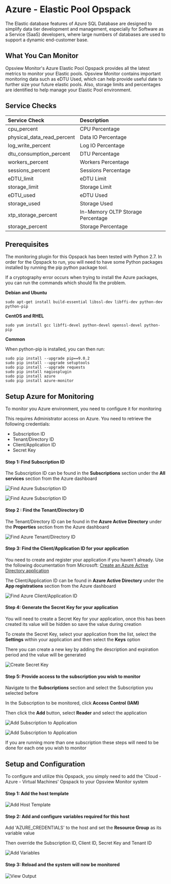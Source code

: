 
# Azure - Elastic Pool Opspack

The Elastic database features of Azure SQL Database are designed to simplify data tier development and management, especially for Software as a Service (SaaS) developers, where large numbers of databases are used to support a dynamic end-customer base.

## What You Can Monitor

Opsview Monitor's Azure Elastic Pool Opspack provides all the latest metrics to monitor your Elastic pools. Opsview Monitor contains important monitoring data such as eDTU Used, which can help provide useful date to further size your future elastic pools. Also, storage limits and percentages are identified to help manage your Elastic Pool environment.


## Service Checks

| Service Check | Description |
|:------------- |:----------- |
| cpu_percent | CPU Percentage |
|physical_data_read_percent | Data IO Percentage |
|log_write_percent | Log IO Percentage |
|dtu_consumption_percent | DTU Percentage |
|workers_percent | Workers Percentage |
|sessions_percent | Sessions Percentage | 
|eDTU_limit | eDTU Limit |
|storage_limit | Storage Limit |
|eDTU_used | eDTU Used |
|storage_used | Storage Used |
|xtp_storage_percent | In-Memory OLTP Storage Percentage |
|storage_percent |  Storage Percentage |

## Prerequisites

The monitoring plugin for this Opspack has been tested with Python 2.7. In order for the Opspack to run, you will need to have some Python packages installed by running the pip python package tool.

If a cryptography error occurs when trying to install the Azure packages, you can run the commands which should fix the problem.

**Debian and Ubuntu**

```sudo apt-get install build-essential libssl-dev libffi-dev python-dev python-pip```

**CentOS and RHEL**

```sudo yum install gcc libffi-devel python-devel openssl-devel python-pip```

**Common**

When python-pip is installed, you can then run:
```
sudo pip install --upgrade pip==9.0.2
sudo pip install --upgrade setuptools
sudo pip install --upgrade requests
sudo pip install nagiosplugin
sudo pip install azure
sudo pip install azure-monitor
```

## Setup Azure for Monitoring

To monitor you Azure environment, you need to configure it for monitoring

This requires Administrator access on Azure. You need to retrieve the following credentials:

* Subscription ID
* Tenant/Directory ID
* Client/Application ID
* Secret Key

#### Step 1: Find Subscription ID

The Subscription ID can be found in the **Subscriptions** section under the **All services** section from the Azure dashboard

![Find Azure Subscription ID](/docs/img/azure_find_subscription_id_1.jpg?raw=true)

![Find Azure Subscription ID](/docs/img/azure_find_subscription_id_2.jpg?raw=true)

#### Step 2 : Find the Tenant/Directory ID

The Tenant/Directory ID can be found in the **Azure Active Directory** under the **Properties** section from the Azure dashboard

![Find Azure Tenant/Directory ID](/docs/img/azure_find_directory_id.png?raw=true)

#### Step 3: Find the Client/Application ID for your application

You need to create and register your application if you haven't already. Use the following documentation from Microsoft: [Create an Azure Active Directory application](
https://docs.microsoft.com/en-us/azure/azure-resource-manager/resource-group-create-service-principal-portal#create-an-azure-active-directory-application)

The Client/Application ID can be found in **Azure Active Directory** under the **App registrations** section from the Azure dashboard

![Find Azure Client/Application ID](/docs/img/azure_find_application_id.png?raw=true)

#### Step 4: Generate the Secret Key for your application

You will need to create a Secret Key for your application, once this has been created its value will be hidden so save the value during creation

To create the Secret Key, select your application from the list, select the **Settings** within your application and then select the **Keys** option

There you can create a new key by adding the description and expiration period and the value will be generated

![Create Secret Key](/docs/img/azure_create_secret_key.png?raw=true)

#### Step 5: Provide access to the subscription you wish to monitor

Navigate to the **Subscriptions** section and select the Subscription you selected before

In the Subscription to be monitored, click **Access Control (IAM)**

Then click the **Add** button, select **Reader** and select the application

![Add Subscription to Application](/docs/img/azure_add_subscription_1.png?raw=true)

![Add Subscription to Application](/docs/img/azure_add_subscription_2.png?raw=true)

If you are running more than one subscription these steps will need to be done for each one you wish to monitor

## Setup and Configuration

To configure and utilize this Opspack, you simply need to add the 'Cloud - Azure - Virtual Machines' Opspack to your Opsview Monitor system

#### Step 1: Add the host template

![Add Host Template](/docs/img/elasticpool_add_host.png?raw=true)

#### Step 2: Add and configure variables required for this host

Add 'AZURE_CREDENTIALS' to the host and set the **Resource Group** as its variable value

Then override the Subscription ID, Client ID, Secret Key and Tenant ID

![Add Variables](/docs/img/variable.png?raw=true)

#### Step 3: Reload and the system will now be monitored

![View Output](/docs/img/elasticpool_checks.png?raw=true)

